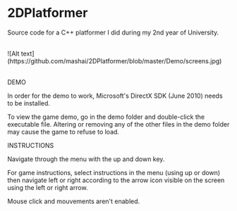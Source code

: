 2DPlatformer
============

Source code for a C++ platformer I did during my 2nd year of University.

<br/>
![Alt text](https://github.com/mashai/2DPlatformer/blob/master/Demo/screens.jpg)
<br/>
<br/>

DEMO

In order for the demo to work, Microsoft's DirectX SDK (June 2010) needs to be installed.

To view the game demo, go in the demo folder and double-click the executable file.
Altering or removing any of the other files in the demo folder may cause the game to refuse to load.


INSTRUCTIONS

Navigate through the menu with the up and down key.

For game instructions, select instructions in the menu (using up or down) then navigate left or right according to the arrow icon visible on the screen using the left or right arrow.

Mouse click and mouvements aren't enabled.

